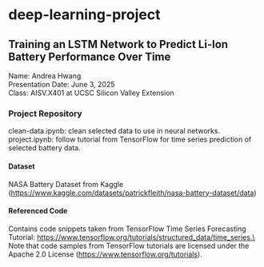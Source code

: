 # deep-learning-project
## Training an LSTM Network to Predict Li-Ion Battery Performance Over Time
Name: Andrea Hwang\
Presentation Date: June 3, 2025\
Class: AISV.X401 at UCSC Silicon Valley Extension
### Project Repository
clean-data.ipynb: clean selected data to use in neural networks.\
project.ipynb: follow tutorial from TensorFlow for time series prediction of selected battery data.
#### Dataset
NASA Battery Dataset from Kaggle (https://www.kaggle.com/datasets/patrickfleith/nasa-battery-dataset/data)
#### Referenced Code
Contains code snippets taken from TensorFlow Time Series Forecasting Tutorial: https://www.tensorflow.org/tutorials/structured_data/time_series.\
Note that code samples from TensorFlow tutorials are licensed under the Apache 2.0 License (https://www.tensorflow.org/tutorials).
